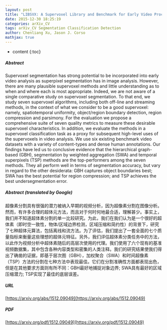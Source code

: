 ```yaml
---
layout: post
title: "LIBSVX: A Supervoxel Library and Benchmark for Early Video Processing"
date: 2015-12-30 18:25:19
categories: arXiv_CV
tags: arXiv_CV Segmentation Classification Detection
author: Chenliang Xu, Jason J. Corso
mathjax: true
---
```


* content
{:toc}

##### Abstract
Supervoxel segmentation has strong potential to be incorporated into early video analysis as superpixel segmentation has in image analysis. However, there are many plausible supervoxel methods and little understanding as to when and where each is most appropriate. Indeed, we are not aware of a single comparative study on supervoxel segmentation. To that end, we study seven supervoxel algorithms, including both off-line and streaming methods, in the context of what we consider to be a good supervoxel: namely, spatiotemporal uniformity, object/region boundary detection, region compression and parsimony. For the evaluation we propose a comprehensive suite of seven quality metrics to measure these desirable supervoxel characteristics. In addition, we evaluate the methods in a supervoxel classification task as a proxy for subsequent high-level uses of the supervoxels in video analysis. We use six existing benchmark video datasets with a variety of content-types and dense human annotations. Our findings have led us to conclusive evidence that the hierarchical graph-based (GBH), segmentation by weighted aggregation (SWA) and temporal superpixels (TSP) methods are the top-performers among the seven methods. They all perform well in terms of segmentation accuracy, but vary in regard to the other desiderata: GBH captures object boundaries best; SWA has the best potential for region compression; and TSP achieves the best undersegmentation error.

##### Abstract (translated by Google)
超像素分割具有很强的潜力被纳入早期的视频分析，因为超像素分割在图像分析。然而，有许多合理的超体元方法，而且对于何时何地最合适，理解甚少。事实上，我们并不知道超体素分割的单一比较研究。为此，我们在我们认为是一个很好的超体素（即时空一致性，物体/区域边界检测，区域压缩和简约性）的背景下，研究了七种超体元算法，包括离线和流方法。为了评估，我们提出了一套全面的七个质量指标来衡量这些理想的超体元特征。另外，我们评估超体素分类任务中的方法，以此作为视频分析中超体素随后的高层次使用的代理。我们使用了六个现有的基准视频数据集，其中包含各种内容类型和密集的人类注释。我们的研究结果使我们得出了确凿的证据，即基于层次图（GBH），加权聚合（SWA）和时间超像素（TSP）方法的分割在七种方法中表现最佳。它们在分割准确性方面都表现出色，但是在其他要求方面则有所不同：GBH最好地捕捉对象边界; SWA具有最好的区域压缩潜力; TSP实现了最佳的底层误差。

##### URL
[https://arxiv.org/abs/1512.09049](https://arxiv.org/abs/1512.09049)

##### PDF
[https://arxiv.org/pdf/1512.09049](https://arxiv.org/pdf/1512.09049)

